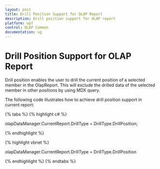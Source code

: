 ```yaml
---
layout: post
title: Drill Position Support for OLAP Report
description: Drill position support for OLAP report
platform: wpf
control: OLAP Common
documentation: ug
---
```


# Drill Position Support for OLAP Report

Drill position enables the user to drill the current position of a selected member in the OlapReport. This will exclude the drilled data of the selected member in other positions by using MDX query.



The following code illustrates how to achieve drill position support in current report:

{% tabs %}
{% highlight c# %}

olapDataManager.CurrentReport.DrillType = DrillType.DrillPosition;

{% endhighlight  %}

{% highlight vbnet %}

olapDataManager.CurrentReport.DrillType = DrillType.DrillPosition

{% endhighlight %}
{% endtabs %}


